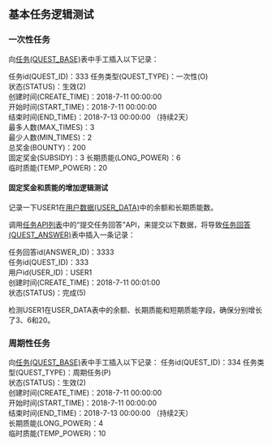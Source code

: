 ## 基本任务逻辑测试

### 一次性任务
向[任务(QUEST_BASE)](http://git.inspur.com/qualitychain/docs/blob/master/qccoin/%E4%BA%94%E5%BD%A9%E7%9F%B3%E6%95%B0%E6%8D%AE%E7%BB%93%E6%9E%84.md#%E4%BB%BB%E5%8A%A1quest_base)表中手工插入以下记录：

任务id(QUEST_ID)：333
任务类型(QUEST_TYPE)：一次性(O)  
状态(STATUS)：生效(2)  
创建时间(CREATE_TIME)：2018-7-11 00:00:00  
开始时间(START_TIME)：2018-7-11 00:00:00  
结束时间(END_TIME)：2018-7-13 00:00:00 （持续2天）  
最多人数(MAX_TIMES)：3  
最少人数(MIN_TIMES)：2  
总奖金(BOUNTY)：200  
固定奖金(SUBSIDY)：3
长期质能(LONG_POWER)：6  
临时质能(TEMP_POWER)：20  

#### 固定奖金和质能的增加逻辑测试
记录一下USER1在[用户数据(USER_DATA)](http://git.inspur.com/qualitychain/docs/blob/master/qccoin/%E4%BA%94%E5%BD%A9%E7%9F%B3%E6%95%B0%E6%8D%AE%E7%BB%93%E6%9E%84.md#%E7%94%A8%E6%88%B7%E6%95%B0%E6%8D%AEuser_data)中的余额和长期质能数。

调用[任务API列表](http://git.inspur.com/qualitychain/docs/blob/master/qccoin/%E5%95%84%E6%9C%A8%E9%B8%9F%E5%AF%B9%E6%8E%A5API.md#%E4%BB%BB%E5%8A%A1api%E5%88%97%E8%A1%A8)中的“提交任务回答”API，来提交以下数据，将导致[任务回答(QUEST_ANSWER)](http://git.inspur.com/qualitychain/docs/blob/master/qccoin/%E4%BA%94%E5%BD%A9%E7%9F%B3%E6%95%B0%E6%8D%AE%E7%BB%93%E6%9E%84.md#%E4%BB%BB%E5%8A%A1%E5%9B%9E%E7%AD%94quest_answer)表中插入一条记录：

任务回答id(ANSWER_ID)：3333  
任务id(QUEST_ID)：333  
用户id(USER_ID)：USER1  
创建时间(CREATE_TIME)：2018-7-11 00:01:00  
状态(STATUS)：完成(5)

检测USER1在USER_DATA表中的余额、长期质能和短期质能字段，确保分别增长了3、6和20。

### 周期性任务
向[任务(QUEST_BASE)](http://git.inspur.com/qualitychain/docs/blob/master/qccoin/%E4%BA%94%E5%BD%A9%E7%9F%B3%E6%95%B0%E6%8D%AE%E7%BB%93%E6%9E%84.md#%E4%BB%BB%E5%8A%A1quest_base)表中手工插入以下记录：
任务id(QUEST_ID)：334
任务类型(QUEST_TYPE)：周期任务(P)  
状态(STATUS)：生效(2)  
创建时间(CREATE_TIME)：2018-7-11 00:00:00  
开始时间(START_TIME)：2018-7-11 00:00:00  
结束时间(END_TIME)：2018-7-13 00:00:00 （持续2天）  
长期质能(LONG_POWER)：4  
临时质能(TEMP_POWER)：10  

